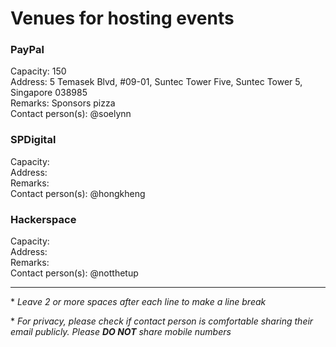 # Venues for hosting events

### PayPal
Capacity: 150  
Address: 5 Temasek Blvd, #09-01, Suntec Tower Five, Suntec Tower 5, Singapore 038985  
Remarks: Sponsors pizza  
Contact person(s): @soelynn  

### SPDigital
Capacity:  
Address:   
Remarks:  
Contact person(s): @hongkheng  

### Hackerspace
Capacity:  
Address:   
Remarks:  
Contact person(s): @notthetup      

---
\* _Leave 2 or more spaces after each line to make a line break_

\* _For privacy, please check if contact person is comfortable sharing their email publicly. Please **DO NOT** share mobile numbers_
